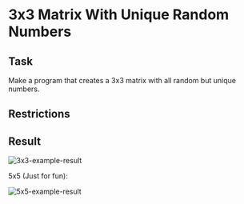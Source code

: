 # 3x3 Matrix With Unique Random Numbers

## Task

Make a program that creates a 3x3 matrix with all random but unique numbers.

## Restrictions

## Result

![3x3-example-result](https://user-images.githubusercontent.com/38757664/195169841-3b650ed4-463b-4479-8a19-84a381682333.png)

5x5 (Just for fun):

![5x5-example-result](https://user-images.githubusercontent.com/38757664/195169853-5aeac8e5-fbf7-40e2-8e2c-65143ec8ab3d.png)
